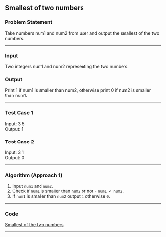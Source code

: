 ## Smallest of two numbers

### Problem Statement
Take numbers num1 and num2 from user and output the smallest of the two numbers.

---

### Input
Two integers num1 and num2 representing the two numbers.

### Output
Print 1 if num1 is smaller than num2, otherwise print 0 if num2 is smaller than num1.

---

### Test Case 1
Input: 3 5 <br>
Output: 1 <br>

### Test Case 2
Input: 3 1 <br>
Output: 0 <br>

---

### Algorithm (Approach 1)
1. Input `num1` and `num2`.
2. Check if `num1` is smaller than `num2` or not - `num1 < num2`.
3. If `num1` is smaller than `num2` output `1` otherwise `0`.

---

### Code

[Smallest of the two numbers](smallest_of_two_numbers.c)

---